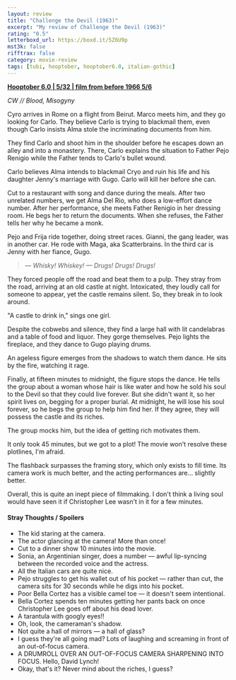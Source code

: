 ```yaml
---
layout: review
title: "Challenge the Devil (1963)"
excerpt: "My review of Challenge the Devil (1963)"
rating: "0.5"
letterboxd_url: https://boxd.it/5Z6U9p
mst3k: false
rifftrax: false
category: movie-review
tags: [tubi, hooptober, hooptober6.0, italian-gothic]
---
```


<b><a href="https://boxd.it/pPVYg/detail" target="_blank" rel="noopener">Hooptober 6.0 | 5/32 | film from before 1966 5/6</a></b>

<i>CW // Blood, Misogyny</i>

Cyro arrives in Rome on a flight from Beirut. Marco meets him, and they go looking for Carlo. They believe Carlo is trying to blackmail them, even though Carlo insists Alma stole the incriminating documents from him.

They find Carlo and shoot him in the shoulder before he escapes down an alley and into a monastery. There, Carlo explains the situation to Father Pejo Renigio while the Father tends to Carlo's bullet wound.

Carlo believes Alma intends to blackmail Cryo and ruin his life and his daughter Jenny's marriage with Gugo. Carlo will kill her before she can.

Cut to a restaurant with song and dance during the meals. After two unrelated numbers, we get Alma Del Rio, who does a low-effort dance number. After her performance, she meets Father Renigio in her dressing room. He begs her to return the documents. When she refuses, the Father tells her why he became a monk.

Pejo and Frija ride together, doing street races. Gianni, the gang leader, was in another car. He rode with Maga, aka Scatterbrains. In the third car is Jenny with her fiance, Gugo.

<blockquote><i>— Whisky! Whiskey!
— Drugs! Drugs! Drugs!</i></blockquote>

They forced people off the road and beat them to a pulp. They stray from the road, arriving at an old castle at night. Intoxicated, they loudly call for someone to appear, yet the castle remains silent. So, they break in to look around.

"A castle to drink in," sings one girl.

Despite the cobwebs and silence, they find a large hall with lit candelabras and a table of food and liquor. They gorge themselves. Pejo lights the fireplace, and they dance to Gugo playing drums.

An ageless figure emerges from the shadows to watch them dance. He sits by the fire, watching it rage.

Finally, at fifteen minutes to midnight, the figure stops the dance. He tells the group about a woman whose hair is like water and how he sold his soul to the Devil so that they could live forever. But she didn't want it, so her spirit lives on, begging for a proper burial. At midnight, he will lose his soul forever, so he begs the group to help him find her. If they agree, they will possess the castle and its riches.

The group mocks him, but the idea of getting rich motivates them.

It only took 45 minutes, but we got to a plot! The movie won't resolve these plotlines, I'm afraid.

The flashback surpasses the framing story, which only exists to fill time. Its camera work is much better, and the acting performances are… slightly better.

Overall, this is quite an inept piece of filmmaking. I don't think a living soul would have seen it if Christopher Lee wasn't in it for a few minutes.

#### Stray Thoughts / Spoilers

- The kid staring at the camera.
- The actor glancing at the camera! More than once!
- Cut to a dinner show 10 minutes into the movie.
- Sonia, an Argentinian singer, does a number — awful lip-syncing between the recorded voice and the actress.
- All the Italian cars are quite nice.
- Pejo struggles to get his wallet out of his pocket — rather than cut, the camera sits for 30 seconds while he digs into his pocket.
- Poor Bella Cortez has a visible camel toe — it doesn't seem intentional.
- Bella Cortez spends ten minutes getting her pants back on once Christopher Lee goes off about his dead lover.
- A tarantula with googly eyes!!
- Oh, look, the cameraman's shadow.
- Not quite a hall of mirrors — a hall of glass?
- I guess they're all going mad? Lots of laughing and screaming in front of an out-of-focus camera.
- A DRUMROLL OVER AN OUT-OF-FOCUS CAMERA SHARPENING INTO FOCUS. Hello, David Lynch!
- Okay, that's it? Never mind about the riches, I guess?
